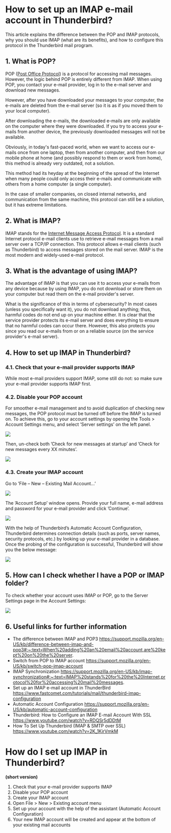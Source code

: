 # How to set up an IMAP e-mail account in Thunderbird?

This article explains the difference between the POP and IMAP protocols, why you should use IMAP (what are its benefits), and how to configure this protocol in the Thunderbird mail program.

## 1.	What is POP?

POP ([Post Office Protocol](https://en.wikipedia.org/wiki/Post_Office_Protocol)) is a protocol for accessing mail messages. However, the logic behind POP is entirely different from IMAP. When using POP, you contact your e-mail provider, log in to the e-mail server and download new messages.

However, after you have downloaded your messages to your computer, the e-mails are deleted from the e-mail server (so it is as if you moved them to your local computer).

After downloading the e-mails, the downloaded e-mails are only available on the computer where they were downloaded. If you try to access your e-mails from another device, the previously downloaded messages will not be available.

Obviously, in today's fast-paced world, when we want to access our e-mails once from one laptop, then from another computer, and then from our mobile phone at home (and possibly respond to them or work from home), this method is already very outdated, not a solution.

This method had its heyday at the beginning of the spread of the Internet when many people could only access their e-mails and communicate with others from a home computer (a single computer).

In the case of smaller companies, on closed internal networks, and communication from the same machine, this protocol can still be a solution, but it has extreme limitations.

## 2.	What is IMAP?

IMAP stands for the [Internet Message Access Protocol](https://en.wikipedia.org/wiki/Internet_Message_Access_Protocol). It is a standard Internet protocol e-mail clients use to retrieve e-mail messages from a mail server over a TCP/IP connection. This protocol allows e-mail clients (such as Thunderbird) to access messages stored on the mail server. IMAP is the most modern and widely-used e-mail protocol.

## 3.	What is the advantage of using IMAP?

The advantage of IMAP is that you can use it to access your e-mails from any device because by using IMAP, you do not download or store them on your computer but read them on the e-mail provider's server. 

What is the significance of this in terms of cybersecurity? In most cases (unless you specifically want it), you do not download anything; thus, harmful codes do not end up on your machine either. It is clear that the service provider protects its e-mail server and does everything to ensure that no harmful codes can occur there. However, this also protects you since you read our e-mails from or on a reliable source (on the service provider's e-mail server).

## 4.	How to set up IMAP in Thunderbird?

### 4.1.	 Check that your e-mail provider supports IMAP

While most e-mail providers support IMAP, some still do not: so make sure your e-mail provider supports IMAP first.

### 4.2.	 Disable your POP account

For smoother e-mail management and to avoid duplication of checking new messages, the POP protocol must be turned off before the IMAP is turned on.  To achieve this, go to your account settings by opening the Tools > Account Settings menu, and select ’Server settings’ on the left panel. 

![](http://hdoc.csirt-tooling.org/uploads/upload_5b30c42b585cd98b2a0e80562d72f572.png)

Then, un-check both ’Check for new messages at startup’ and ’Check for new messages every XX minutes’.

![](http://hdoc.csirt-tooling.org/uploads/upload_f1cabd733013a8805e7f8fd737a17ce0.png)

### 4.3.	 Create your IMAP account

Go to ’File – New – Existing Mail Account…’

![](http://hdoc.csirt-tooling.org/uploads/upload_3960cefb6602804ba9dca8b059c198eb.png)

The ’Account Setup’ window opens. Provide your full name, e-mail address and password for your e-mail provider and click ’Continue’. 

![](http://hdoc.csirt-tooling.org/uploads/upload_7b5c2f271664eeb73e29d05d6bff8928.png)

With the help of Thunderbird’s Automatic Account Configuration, Thunderbird determines connection details (such as ports, server names, security protocols, etc.) by looking up your e-mail provider in a database. Once the probing of the configuration is successful, Thunderbird will show you the below message:

![](http://hdoc.csirt-tooling.org/uploads/upload_d3e0db687ca8feaf28b5c0d756079a2f.png)

## 5.	How can I check whether I have a POP or IMAP folder?

To check whether your account uses IMAP or POP, go to the Server Settings page in the Account Settings:

![](http://hdoc.csirt-tooling.org/uploads/upload_390e2ef40ba27e71b18764f35a350cb1.png)

## 6.	Useful links for further information

* The difference between IMAP and POP3
https://support.mozilla.org/en-US/kb/difference-between-imap-and-pop3#:~:text=When%20adding%20an%20email%20account,are%20kept%20on%20the%20server.
* Switch from POP to IMAP account
https://support.mozilla.org/en-US/kb/switch-pop-imap-account
* IMAP Synchronization
https://support.mozilla.org/en-US/kb/imap-synchronization#:~:text=IMAP%20stands%20for%20the%20Internet,protocol%20for%20accessing%20mail%20messages.
* Set up an IMAP e-mail account in ThunderBird
https://www.fastcomet.com/tutorials/mail/thunderbird-imap-configuration
* Automatic Account Configuration
https://support.mozilla.org/en-US/kb/automatic-account-configuration
* Thunderbird: How to Configure an IMAP E-mail Account With SSL
https://www.youtube.com/watch?v=RDQSr5dDDtM
* How To Set Up Thunderbird (IMAP & SMTP over SSL)
https://www.youtube.com/watch?v=2K_1KirVmkM


# How do I set up IMAP in Thunderbird?
**(short version)**

1. Check that your e-mail provider supports IMAP
1. Disable your POP account
1. Create your IMAP account
1. Open File > New > Existing account menu
1. Set up your account with the help of the assistant (Automatic Account Configuration)
1. Your new IMAP account will be created and appear at the bottom of your existing mail accounts
